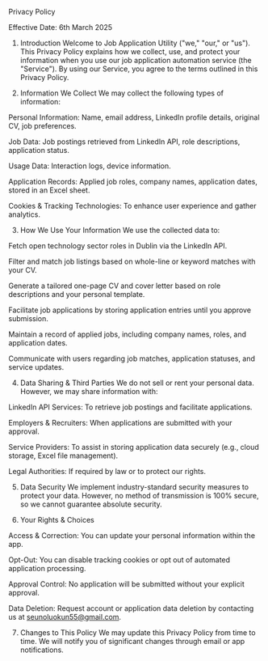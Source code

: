 Privacy Policy

Effective Date: 6th March 2025

1. Introduction
Welcome to Job Application Utility ("we," "our," or "us"). This Privacy Policy explains how we collect, use, and protect your information when you use our job application automation service (the "Service"). By using our Service, you agree to the terms outlined in this Privacy Policy.

2. Information We Collect
We may collect the following types of information:

Personal Information: Name, email address, LinkedIn profile details, original CV, job preferences.

Job Data: Job postings retrieved from LinkedIn API, role descriptions, application status.

Usage Data: Interaction logs, device information.

Application Records: Applied job roles, company names, application dates, stored in an Excel sheet.

Cookies & Tracking Technologies: To enhance user experience and gather analytics.

3. How We Use Your Information
We use the collected data to:

Fetch open technology sector roles in Dublin via the LinkedIn API.

Filter and match job listings based on whole-line or keyword matches with your CV.

Generate a tailored one-page CV and cover letter based on role descriptions and your personal template.

Facilitate job applications by storing application entries until you approve submission.

Maintain a record of applied jobs, including company names, roles, and application dates.

Communicate with users regarding job matches, application statuses, and service updates.

4. Data Sharing & Third Parties
We do not sell or rent your personal data. However, we may share information with:

LinkedIn API Services: To retrieve job postings and facilitate applications.

Employers & Recruiters: When applications are submitted with your approval.

Service Providers: To assist in storing application data securely (e.g., cloud storage, Excel file management).

Legal Authorities: If required by law or to protect our rights.

5. Data Security
We implement industry-standard security measures to protect your data. However, no method of transmission is 100% secure, so we cannot guarantee absolute security.

6. Your Rights & Choices

Access & Correction: You can update your personal information within the app.

Opt-Out: You can disable tracking cookies or opt out of automated application processing.

Approval Control: No application will be submitted without your explicit approval.

Data Deletion: Request account or application data deletion by contacting us at seunoluokun55@gmail.com.

7. Changes to This Policy
We may update this Privacy Policy from time to time. We will notify you of significant changes through email or app notifications.
